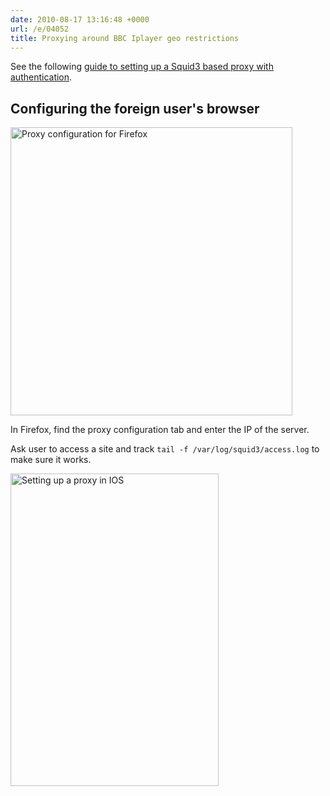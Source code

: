 ```yaml
---
date: 2010-08-17 13:16:48 +0000
url: /e/04052
title: Proxying around BBC Iplayer geo restrictions
---
```



See the following [guide to setting up a Squid3 based proxy with authentication](http://dabase.com/blog/Minimal_squid3_proxy_configuration/).

## Configuring the foreign user's browser

<a href="http://www.flickr.com/photos/hendry/4901299832/" title="Proxy configuration for Firefox by Kai Hendry, on Flickr"><img src="http://farm5.static.flickr.com/4116/4901299832_996a76eaa1.jpg" width="451" height="461" alt="Proxy configuration for Firefox" /></a>

In Firefox, find the proxy configuration tab and enter the IP of the server.

Ask user to access a site and track `tail -f /var/log/squid3/access.log` to make sure it works.

<a href="http://www.flickr.com/photos/hendry/7549935566/" title="Setting up a proxy in IOS by Kai Hendry, on Flickr"><img src="http://farm9.staticflickr.com/8159/7549935566_ff2499dc8e.jpg" width="333" height="500" alt="Setting up a proxy in IOS"></a>
